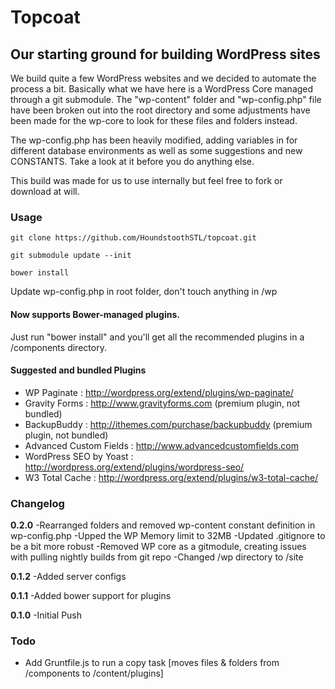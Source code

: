 # Topcoat
## Our starting ground for building WordPress sites
We build quite a few WordPress websites and we decided to automate the process a bit.  Basically what we have here is a WordPress Core managed through a git submodule.  The "wp-content" folder and "wp-config.php" file have been broken out into the root directory and some adjustments have been made for the wp-core to look for these files and folders instead.

The wp-config.php has been heavily modified, adding variables in for different database environments as well as some suggestions and new CONSTANTS.  Take a look at it before you do anything else.

This build was made for us to use internally but feel free to fork or download at will.  

### Usage

    git clone https://github.com/HoundstoothSTL/topcoat.git
    
    git submodule update --init

    bower install

Update wp-config.php in root folder, don't touch anything in /wp

#### Now supports Bower-managed plugins.  
Just run "bower install" and you'll get all the recommended plugins in a /components directory.

#### Suggested and bundled Plugins
- WP Paginate : http://wordpress.org/extend/plugins/wp-paginate/
- Gravity Forms : http://www.gravityforms.com (premium plugin, not bundled)
- BackupBuddy : http://ithemes.com/purchase/backupbuddy (premium plugin, not bundled)
- Advanced Custom Fields : http://www.advancedcustomfields.com
- WordPress SEO by Yoast : http://wordpress.org/extend/plugins/wordpress-seo/
- W3 Total Cache : http://wordpress.org/extend/plugins/w3-total-cache/

### Changelog

**0.2.0**
-Rearranged folders and removed wp-content constant definition in wp-config.php
-Upped the WP Memory limit to 32MB 
-Updated .gitignore to be a bit more robust
-Removed WP core as a gitmodule, creating issues with pulling nightly builds from git repo
-Changed /wp directory to /site

**0.1.2**
-Added server configs

**0.1.1**
-Added bower support for plugins

**0.1.0**
-Initial Push

### Todo

- Add Gruntfile.js to run a copy task [moves files & folders from /components to /content/plugins]